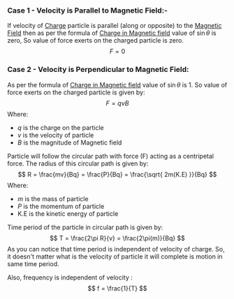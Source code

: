 ### Case 1 - Velocity is Parallel to Magnetic Field:-
If velocity of [Charge](../Jee/Physics/Electrostatics/Charge.md) particle is parallel (along or opposite) to the [Magnetic Field](../Magnetic%20Field.md) then as per the formula of [Charge in Magnetic field](Charge%20in%20Magnetic%20field.md) value of $\sin \theta$ is zero, So value of force exerts on the charged particle is zero.
$$
F= 0
$$
### Case 2 - Velocity is Perpendicular to Magnetic Field:
As per the formula of [Charge in Magnetic field](Charge%20in%20Magnetic%20field.md) value of $\sin \theta$ is 1. So value of force exerts on the charged particle is given by:
$$
F = qvB
$$
Where:
- $q$ is the charge on the particle 
- $v$ is the velocity of particle 
- $B$ is the magnitude of Magnetic field

Particle will follow the circular path with force (F) acting as a centripetal force. The radius of this circular path is given by:
$$
R = \frac{mv}{Bq} = \frac{P}{Bq} = \frac{\sqrt{ 2m(K.E) }}{Bq}
$$
Where:
- $m$ is the mass of particle 
- $P$ is the momentum of particle 
- K.E is the kinetic energy of particle 

Time period of the particle in circular path is given by:
$$
T = \frac{2\pi R}{v} = \frac{2\pi(m)}{Bq}
$$
As you can notice that time period is independent of velocity of charge. So, it doesn't matter what is the velocity of particle it will complete is motion in same time period.

Also, frequency is independent of velocity :
$$
f = \frac{1}{T}
$$

